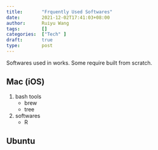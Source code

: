 ```yaml
---
title:       "Frquently Used Softwares"
date:        2021-12-02T17:41:03+08:00
author:      Ruiyu Wang
tags:        []
categories:  ["Tech" ]
draft:       true
type:        post
---
```


Softwares used in works. Some require built from scratch.

## Mac (iOS)
1. bash tools
    - brew
    - tree
2. softwares
    - R


## Ubuntu


